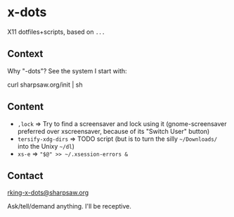 x-dots
======

X11 dotfiles+scripts, based on `...`

Context
-------

Why "-dots"?  See the system I start with:

  curl sharpsaw.org/init | sh

Content
-------

<!--
Requires: https://github.com/sharpsaw/perl-dots (for its bin/bin-docs)
Update by having sharpsaw/perl-dots then yy@" on the next line:
jjV}k!bin-docs
-->
* `,lock` ⇒ Try to find a screensaver and lock using it (gnome-screensaver preferred over xscreensaver, because of its "Switch User" button)
* `tersify-xdg-dirs` ⇒ TODO script (but is to turn the silly `~/Downloads/` into the Unixy `~/dl`)
* `xs-e` ⇒ `"$@" >> ~/.xsession-errors &`


Contact
-------

rking-x-dots@sharpsaw.org

Ask/tell/demand anything. I'll be receptive.
